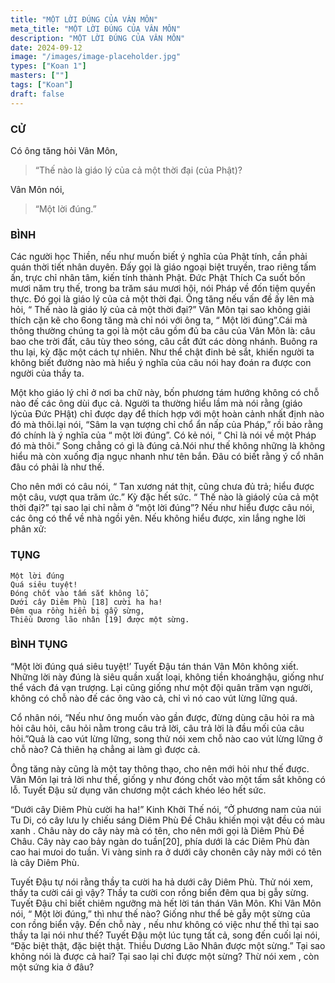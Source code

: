 ```yaml
---
title: "MỘT LỜI ĐÚNG CỦA VÂN MÔN"
meta_title: "MỘT LỜI ĐÚNG CỦA VÂN MÔN"
description: "MỘT LỜI ĐÚNG CỦA VÂN MÔN"
date: 2024-09-12
image: "/images/image-placeholder.jpg"
types: ["Koan 1"]
masters: [""]
tags: ["Koan"]
draft: false
---
```


### CỬ
Có ông tăng hỏi Vân Môn, 
> “Thế nào là giáo lý của cả một thời đại (của Phật)? 

Vân Môn nói, 
> “Một lời đúng.”

### BÌNH
Các người học Thiền, nếu như muốn biết ý nghĩa của Phật tính, cần phải quán thời tiết nhân duyên. Đấy gọi là giáo ngoại biệt truyền, trao riêng tấm ấn, trực chỉ nhân tâm, kiến tính thành Phật. Đức Phật Thích Ca suốt bốn mươi năm trụ thế, trong ba trăm sáu mươi hội, nói Pháp về đốn tiệm quyền thực. Đó gọi là giáo lý của cả một thời đại. Ông tăng nếu vấn đề ấy lên mà hỏi, “ Thế nào là giáo lý của cả một thời đại?” Vân Môn tại sao không giải thích cặn kẽ cho 6ong tăng mà chỉ nói với ông ta, “ Một lời đúng”.Cái mà thông thường chúng ta gọi là một câu gồm đủ ba câu của Vân Môn là: câu bao che trời đất, câu tùy theo sóng, câu cắt đứt các dòng nhánh. Buông ra thu lại, kỳ đặc một cách tự nhiên. Như thể chật đinh bẻ sắt, khiến người ta không biết đường nào mà hiểu ý nghĩa của câu nói hay đoán ra được con người của thầy ta.

Một kho giáo lý chỉ ở nơi ba chữ này, bốn phương tám hướng không có chỗ nào đế các ông dùi đục cả. Người ta thường hiểu lầm mà nói rằng (giáo lýcủa Đức PHật) chỉ được dạy để thích hợp với một hoàn cảnh nhất định nào đó mà thôi.lại nói, “Sâm la vạn tượng chỉ chổ ẩn nấp của Pháp,” rồi bảo rằng đó chính là ý nghĩa của “ một lời đúng”. Có kẻ nói, “ Chỉ là nói về một Pháp đó mà thôi.” Song chẳng có gì là đúng cả.Nói như thế không những là không hiểu mà còn xuống địa ngục nhanh như tên bắn. Đâu có biết rằng ý cổ nhân đâu có phải là như thế.

Cho nên mới có câu nói, “ Tan xương nát thịt, cũng chưa đủ trả; hiểu được một câu, vượt qua trăm ức.” Kỳ đặc hết sức. “ Thế nào là giáolý của cả một thời đại?” tại sao lại chỉ nằm ở “một lời đúng”? Nếu như hiểu được câu nói, các ông có thể về nhà ngồi yên. Nếu không hiểu được, xin lắng nghe lời phân xử:

### TỤNG
```
Một lời đúng
Quá siêu tuyệt!
Đóng chốt vào tấm sắt không lỗ,
Dưới cây Diêm Phù [18] cười ha ha!
Đêm qua rồng hiển bị gẫy sừng,
Thiều Dương lão nhân [19] được một sừng.
```

### BÌNH TỤNG
“Một lời đúng quá siêu tuyệt!’ Tuyết Đậu tán thán Vân Môn không xiết. Những lời này đúng là siêu quần xuất loại, không tiền khoánghậu, giống như thể vách đá vạn trượng. Lại cũng giống như một đội quân trăm vạn người, không có chỗ nào đế các ông vào cả, chỉ vì nó cao vút lừng lững quá. 

Cổ nhân nói, “Nếu như ông muốn vào gần được, đừng dùng câu hỏi ra mà hỏi câu hỏi, câu hỏi nằm trong câu trả lời, câu trả lời là đầu mối của câu hỏi.”Quả là cao vút lừng lững, song thử nói xem chỗ nào cao vút lừng lững ở chỗ nào? Cả thiên hạ chẳng ai làm gì được cả.

Ông tăng này cũng là một tay thông thạo, cho nên mới hỏi như thế được. Vân Môn lại trả lời như thế, giống y như đóng chốt vào một tấm sắt không có lỗ. Tuyết Đậu sử dụng văn chương một cách khéo léo hết sức. 

“Dưới cây Diêm Phù cười ha ha!” Kinh Khởi Thế nói, “Ở phương nam của núi Tu Di, có cây lưu ly chiếu sáng Diêm Phù Đề Châu khiến mọi vật đều có màu xanh . Châu này do cây này mà có tên, cho nên mới gọi là Diêm Phù Đề Châu. Cây này cao bảy ngàn do tuần[20], phía dưới là các Diêm Phù đàn cao hai mưoi do tuần. Vi vàng sinh ra ở dưới cây chonên cây này mới có tên là cây Diêm Phù.

Tuyết Đậu tự nói rằng thầy ta cười ha hả dưới cây Diêm Phù. Thử nói xem, thầy ta cười cái gì vậy? Thầy ta cười con rồng biển đêm qua bị gẫy sừng. Tuyết Đậu chỉ biết chiêm ngưỡng mà hết lời tán thán Vân Môn. Khi Vân Môn nói, “ Một lời đúng,” thì như thế nào? Giống như thể bẻ gẫy một sừng của con rồng biển vậy. Đến chỗ này , nếu như không có việc như thế thì tại sao thầy ta lại nói như thế?
Tuyết Đậu một lúc tụng tất cả, song đến cuối lại nói, “Đặc biệt thật, đặc biệt thật. Thiều Dương Lão Nhân được một sừng.” Tại sao không nói là được cả hai? Tại sao lại chỉ được một sừng? Thừ nói xem , còn một sứng kia ở đâu?



